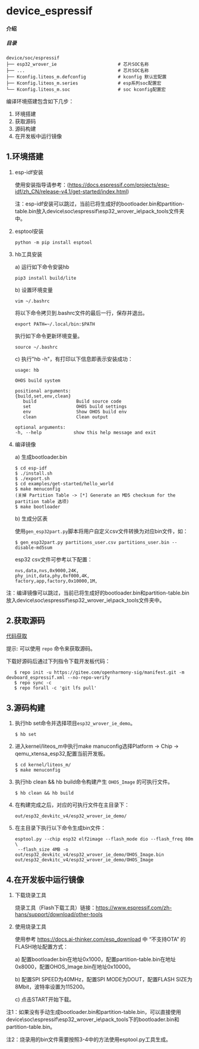 # device_espressif

#### 介绍

##### 目录

```
device/soc/espressif
├── esp32_wrover_ie                       # 芯片SOC名称
├── ...                                   # 芯片SOC名称
├── Kconfig.liteos_m.defconfig            # kconfig 默认宏配置
├── Kconfig.liteos_m.series               # esp系列soc配置宏
└── Kconfig.liteos_m.soc                  # soc kconfig配置宏
```

编译环境搭建包含如下几步：
1. 环境搭建
2. 获取源码
3. 源码构建
4. 在开发板中运行镜像

## 1.环境搭建

   1. esp-idf安装

      使用安装指导请参考：(https://docs.espressif.com/projects/esp-idf/zh_CN/release-v4.1/get-started/index.html)

      注：esp-idf安装可以跳过，当前已将生成好的bootloader.bin和partition-table.bin放入device\soc\espressif\esp32_wrover_ie\pack_tools文件夹中。

   2. esptool安装

      ```shell
      python -m pip install esptool
      ```
   3. hb工具安装

      a) 运行如下命令安装hb

         ```
         pip3 install build/lite
         ```
      b) 设置环境变量

         ```
         vim ~/.bashrc
         ```

         将以下命令拷贝到.bashrc文件的最后一行，保存并退出。

         ```
         export PATH=~/.local/bin:$PATH
         ```

         执行如下命令更新环境变量。

         ```
         source ~/.bashrc
         ```
      c) 执行"hb -h"，有打印以下信息即表示安装成功：

         ```
         usage: hb

         OHOS build system

         positional arguments:
         {build,set,env,clean}
            build               Build source code
            set                 OHOS build settings
            env                 Show OHOS build env
            clean               Clean output

         optional arguments:
         -h, --help            show this help message and exit
         ```

   3. 编译镜像

      a) 生成bootloader.bin

         ```shell
         $ cd esp-idf
         $ ./install.sh
         $ ./export.sh
         $ cd examples/get-started/hello_world
         $ make menuconfig
         (关掉 Partition Table -> [*] Generate an MD5 checksum for the partition table 选项)
         $ make bootloader
         ```

      b) 生成分区表

         使用`gen_esp32part.py`脚本将用户自定义csv文件转换为对应bin文件，如：
         ```shell
         $ gen_esp32part.py partitions_user.csv partitions_user.bin --disable-md5sum
         ```

         esp32 csv文件可参考以下配置：

         ```
         nvs,data,nvs,0x9000,24K,
         phy_init,data,phy,0xf000,4K,
         factory,app,factory,0x10000,1M,
         ```

   注：编译镜像可以跳过，当前已将生成好的bootloader.bin和partition-table.bin放入device\soc\espressif\esp32_wrover_ie\pack_tools文件夹中。

## 2.获取源码

   [代码获取](https://gitee.com/openharmony/docs/blob/master/zh-cn/device-dev/get-code/sourcecode-acquire.md)

   提示: 可以使用 `repo` 命令来获取源码。

   下载好源码后通过下列指令下载开发板代码：

   ```shell
      $ repo init -u https://gitee.com/openharmony-sig/manifest.git -m devboard_espressif.xml --no-repo-verify
      $ repo sync -c
      $ repo forall -c 'git lfs pull'
   ```

## 3.源码构建

   1. 执行hb set命令并选择项目`esp32_wrover_ie_demo`。

      ```shell
      $ hb set
      ```

   2. 进入kernel/liteos_m中执行make manuconfig选择Platform -> Chip -> qemu_xtensa_esp32,配置当前开发板。

      ```shell
      $ cd kernel/liteos_m/
      $ make menuconfig
      ```

   3. 执行hb clean && hb build命令构建产生 `OHOS_Image` 的可执行文件。

      ```shell
      $ hb clean && hb build
      ```

   4. 在构建完成之后，对应的可执行文件在主目录下：

      ```
      out/esp32_devkitc_v4/esp32_wrover_ie_demo/
      ```

   5. 在主目录下执行以下命令生成bin文件：

      ```shell
      esptool.py --chip esp32 elf2image --flash_mode dio --flash_freq 80m     \
       --flash_size 4MB -o out/esp32_devkitc_v4/esp32_wrover_ie_demo/OHOS_Image.bin out/esp32_devkitc_v4/esp32_wrover_ie_demo/OHOS_Image
      ```

## 4.在开发板中运行镜像

   1. 下载烧录工具

      烧录工具（Flash下载工具）链接：https://www.espressif.com/zh-hans/support/download/other-tools

   2. 使用烧录工具

      使用参考 https://docs.ai-thinker.com/esp_download 中 “不支持OTA” 的FLASH地址配置方式：

      a) 配置bootloader.bin在地址0x1000，配置partition-table.bin在地址0x8000，配置OHOS_Image.bin在地址0x10000。

      b) 配置SPI SPEED为40MHz，配置SPI MODE为DOUT，配置FLASH SIZE为8Mbit，波特率设置为115200。

      c) 点击START开始下载。

注1：如果没有手动生成bootloader.bin和partition-table.bin，可以直接使用device\soc\espressif\esp32_wrover_ie\pack_tools下的bootloader.bin和partition-table.bin。

注2：烧录用的bin文件需要按照3-4中的方法使用esptool.py工具生成。
